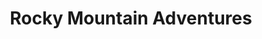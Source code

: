 ---
title: "Rocky Mountain Adventures"
url: /fort-collins/rocky-mountain-adventures/
shop: sports
---